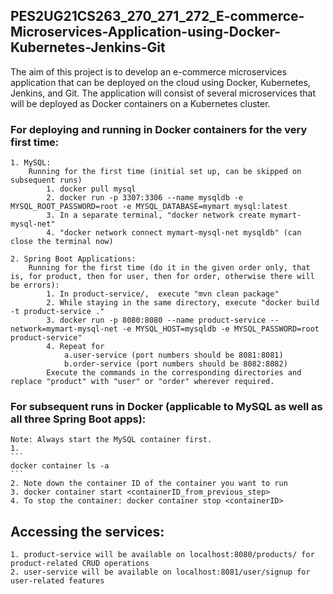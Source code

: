 ## PES2UG21CS263_270_271_272_E-commerce-Microservices-Application-using-Docker-Kubernetes-Jenkins-Git
The aim of this project is to develop an e-commerce microservices application that can be deployed on the cloud using Docker, Kubernetes, Jenkins, and Git. The application will consist of several microservices that will be deployed as Docker containers on a Kubernetes cluster.


### For deploying and running in Docker containers for the very first time:
	1. MySQL:
		Running for the first time (initial set up, can be skipped on subsequent runs)
			1. docker pull mysql
			2. docker run -p 3307:3306 --name mysqldb -e MYSQL_ROOT_PASSWORD=root -e MYSQL_DATABASE=mymart mysql:latest
			3. In a separate terminal, "docker network create mymart-mysql-net"
			4. "docker network connect mymart-mysql-net mysqldb" (can close the terminal now)

	2. Spring Boot Applications:
		Running for the first time (do it in the given order only, that is, for product, then for user, then for order, otherwise there will be errors):
			1. In product-service/,  execute "mvn clean package"
			2. While staying in the same directory, execute "docker build -t product-service ."
			3. docker run -p 8080:8080 --name product-service --network=mymart-mysql-net -e MYSQL_HOST=mysqldb -e MYSQL_PASSWORD=root product-service"
			4. Repeat for 
				a.user-service (port numbers should be 8081:8081)
				b.order-service (port numbers should be 8082:8082)
			Execute the commands in the corresponding directories and replace "product" with "user" or "order" wherever required.


### For subsequent runs in Docker (applicable to MySQL as well as all three Spring Boot apps):
	Note: Always start the MySQL container first.
	1. 
	```
	docker container ls -a
	```
	2. Note down the container ID of the container you want to run
	3. docker container start <containerID_from_previous_step>
	4. To stop the container: docker container stop <containerID>


## Accessing the services: 
	1. product-service will be available on localhost:8080/products/ for product-related CRUD operations
	2. user-service will be available on localhost:8081/user/signup for user-related features

